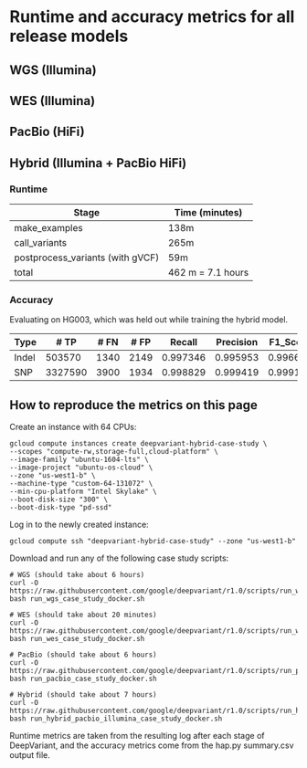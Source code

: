 # Runtime and accuracy metrics for all release models

## WGS (Illumina)

## WES (Illumina)

## PacBio (HiFi)

## Hybrid (Illumina + PacBio HiFi)

### Runtime

Stage                            | Time (minutes)
-------------------------------- | -----------------
make_examples                    | 138m
call_variants                    | 265m
postprocess_variants (with gVCF) | 59m
total                            | 462 m = 7.1 hours

### Accuracy

Evaluating on HG003, which was held out while training the hybrid model.

Type  | # TP    | # FN | # FP | Recall   | Precision | F1_Score
----- | ------- | ---- | ---- | -------- | --------- | --------
Indel | 503570  | 1340 | 2149 | 0.997346 | 0.995953  | 0.996649
SNP   | 3327590 | 3900 | 1934 | 0.998829 | 0.999419  | 0.999124

## How to reproduce the metrics on this page

Create an instance with 64 CPUs:

```
gcloud compute instances create deepvariant-hybrid-case-study \
--scopes "compute-rw,storage-full,cloud-platform" \
--image-family "ubuntu-1604-lts" \
--image-project "ubuntu-os-cloud" \
--zone "us-west1-b" \
--machine-type "custom-64-131072" \
--min-cpu-platform "Intel Skylake" \
--boot-disk-size "300" \
--boot-disk-type "pd-ssd"
```

Log in to the newly created instance:

```
gcloud compute ssh "deepvariant-hybrid-case-study" --zone "us-west1-b"
```

Download and run any of the following case study scripts:

```
# WGS (should take about 6 hours)
curl -O https://raw.githubusercontent.com/google/deepvariant/r1.0/scripts/run_wgs_case_study_docker.sh
bash run_wgs_case_study_docker.sh

# WES (should take about 20 minutes)
curl -O https://raw.githubusercontent.com/google/deepvariant/r1.0/scripts/run_wes_case_study_docker.sh
bash run_wes_case_study_docker.sh

# PacBio (should take about 6 hours)
curl -O https://raw.githubusercontent.com/google/deepvariant/r1.0/scripts/run_pacbio_case_study_docker.sh
bash run_pacbio_case_study_docker.sh

# Hybrid (should take about 7 hours)
curl -O https://raw.githubusercontent.com/google/deepvariant/r1.0/scripts/run_hybrid_pacbio_illumina_case_study_docker.sh
bash run_hybrid_pacbio_illumina_case_study_docker.sh
```

Runtime metrics are taken from the resulting log after each stage of
DeepVariant, and the accuracy metrics come from the hap.py summary.csv output
file.

